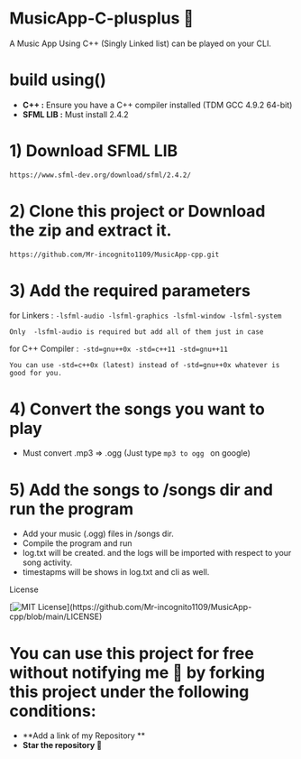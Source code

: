 # MusicApp-C-plusplus 💚
A Music App Using C++ (Singly Linked list) can be played on your CLI. 

 # **build using()** 

 * **C++ :** Ensure you have a C++ compiler installed (TDM GCC 4.9.2 64-bit)
 * **SFML LIB :** Must install 2.4.2

 # 1) Download SFML LIB
```bash
https://www.sfml-dev.org/download/sfml/2.4.2/
```

# 2) Clone this project or Download the zip and extract it.

```bash
https://github.com/Mr-incognito1109/MusicApp-cpp.git
```

# 3) Add the required parameters 

for Linkers : `-lsfml-audio
              -lsfml-graphics
              -lsfml-window
              -lsfml-system`
              
```Only  -lsfml-audio is required but add all of them just in case ```

for C++ Compiler :` -std=gnu++0x
                   -std=c++11
                   -std=gnu++11`
                   
```You can use -std=c++0x (latest) instead of -std=gnu++0x whatever is good for you.```

# 4) Convert the songs you want to play

* Must convert .mp3 => .ogg (Just type  `mp3 to ogg ` on google)

# 5) Add the songs to /songs dir and run the program 

* Add your music (.ogg) files in /songs dir.
* Compile the program and run
* log.txt will be created. and the logs will be imported with respect to your song activity.
* timestapms will be shows in log.txt and cli as well.

License 

[![MIT License](https://img.shields.io/apm/l/atomic-design-ui.svg?)](https://github.com/Mr-incognito1109/MusicApp-cpp/blob/main/LICENSE)

# You can use this project for free without notifying me 💚 by forking this project under the following conditions:

* **Add a link of my Repository **
* **Star the repository 🌟**











